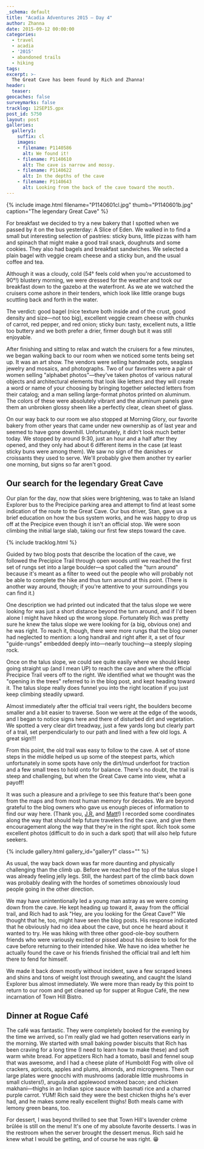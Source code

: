```yaml
---
_schema: default
title: "Acadia Adventures 2015 – Day 4"
author: Zhanna
date: 2015-09-12 00:00:00
categories:
  - travel
  - acadia
  - '2015'
  - abandoned trails
  - hiking
tags:
excerpt: >-
  The Great Cave has been found by Rich and Zhanna!
header:
  teaser:
geocaches: false
surveymarks: false
tracklog: 12SEP15.gpx
post_id: 5750
layout: post 
galleries:
  gallery1:
    suffix: cl
    images:
    - filename: P1140586
      alt: We found it!
    - filename: P1140610
      alt: The cave is narrow and mossy.  
    - filename: P1140622
      alt: In the depths of the cave
    - filename: P1140643
      alt: Looking from the back of the cave toward the mouth.                      
---
```


{% include image.html filename="P1140601cl.jpg" thumb="P1140601b.jpg" caption="The legendary Great Cave" %}

For breakfast we decided to try a new bakery that I spotted when we passed by it on the bus yesterday: A Slice of Eden. We walked in to find a small but interesting selection of pastries: sticky buns, little pizzas with ham and spinach that might make a good trail snack, doughnuts and some cookies. They also had bagels and breakfast sandwiches. We selected a plain bagel with veggie cream cheese and a sticky bun, and the usual coffee and tea. 

Although it was a cloudy, cold (54° feels cold when you're accustomed to 90°!) blustery morning, we were dressed for the weather and took our breakfast down to the gazebo at the waterfront. As we ate we watched the cruisers come ashore in their tenders, which look like little orange bugs scuttling back and forth in the water. 

The verdict: good bagel (nice texture both inside and of the crust, good density and size—not too big), excellent veggie cream cheese with chunks of carrot, red pepper, and red onion; sticky bun: tasty, excellent nuts, a little too buttery and we both prefer a drier, firmer dough but it was still enjoyable. 

After finishing and sitting to relax and watch the cruisers for a few minutes, we began walking back to our room when we noticed some tents being set up. It was an art show. The vendors were selling handmade pots, seaglass jewelry and mosaics, and photographs. Two of our favorites were a pair of women selling "alphabet photos"—they've taken photos of various natural objects and architectural elements that look like letters and they will create a word or name of your choosing by bringing together selected letters from their catalog; and a man selling large-format photos printed on aluminum. The colors of these were absolutely vibrant and the aluminum panels gave them an unbroken glossy sheen like a perfectly clear, clean sheet of glass. 

On our way back to our room we also stopped at Morning Glory, our favorite bakery from other years that came under new ownership as of last year and seemed to have gone downhill. Unfortunately, it didn't look much better today. We stopped by around 9:30, just an hour and a half after they opened, and they only had about 6 different items in the case (at least sticky buns were among them). We saw no sign of the danishes or croissants they used to serve. We'll probably give them another try earlier one morning, but signs so far aren't good.

## Our search for the legendary Great Cave

Our plan for the day, now that skies were brightening, was to take an Island Explorer bus to the Precipice parking area and attempt to find at least some indication of the route to the Great Cave. Our bus driver, Stan, gave us a brief education on how the bus system works, and he was happy to drop us off at the Precipice even though it isn't an official stop. We were soon climbing the initial large slab, taking our first few steps toward the cave.

{% include tracklog.html %}

Guided by two blog posts that describe the location of the cave, we followed the Precipice Trail through open woods until we reached the first set of rungs set into a large boulder—a spot called the "turn around" because it's meant as a filter to weed out the people who will probably not be able to complete the hike and thus turn around at this point. (There is another way around, though; if you're attentive to your surroundings you can find it.) 

One description we had printed out indicated that the talus slope we were looking for was just a short distance beyond the turn around, and if I'd been alone I might have hiked up the wrong slope. Fortunately Rich was pretty sure he knew the talus slope we were looking for (a big, obvious one) and he was right. To reach it, though, there were more rungs that the blog owner had neglected to mention: a long handrail and right after it, a set of four "guide-rungs" embedded deeply into—nearly touching—a steeply sloping rock.

Once on the talus slope, we could see quite easily where we should keep going straight up (and I mean UP) to reach the cave and where the official Precipice Trail veers off to the right. We identified what we thought was the "opening in the trees" referred to in the blog post, and kept heading toward it. The talus slope really does funnel you into the right location if you just keep climbing steadily upward. 

Almost immediately after the official trail veers right, the boulders become smaller and a bit easier to traverse. Soon we were at the edge of the woods, and I began to notice signs here and there of disturbed dirt and vegetation. We spotted a very clear dirt treadway, just a few yards long but clearly part of a trail, set perpendicularly to our path and lined with a few old logs. A great sign!!!  

From this point, the old trail was easy to follow to the cave. A set of stone steps in the middle helped us up some of the steepest parts, which unfortunately in some spots have only the dirt/mud underfoot for traction and a few small trees to hold onto for balance. There's no doubt, the trail is steep and challenging, but when the Great Cave came into view, what a payoff! 

It was such a pleasure and a privilege to see this feature that's been gone from the maps and from most human memory for decades. We are beyond grateful to the blog owners who gave us enough pieces of information to find our way here. (Thank you, [J.R.](http://abandonedtrailsofacadianationalpark.blogspot.com/2014/11/the-precipice-trail-great-cave.html) and [Matt](http://leavetheworldbelow.blogspot.com/2014/08/the-great-cave-acadia-national-park.html)!) I recorded some coordinates along the way that should help future travelers find the cave, and give them encouragement along the way that they're in the right spot. Rich took some excellent photos (difficult to do in such a dark spot) that will also help future seekers.

{% include gallery.html gallery_id="gallery1" class="" %}

As usual, the way back down was far more daunting and physically challenging than the climb up. Before we reached the top of the talus slope I was already feeling jelly legs. Still, the hardest part of the climb back down was probably dealing with the hordes of sometimes obnoxiously loud people going in the other direction. 

We may have unintentionally led a young man astray as we were coming down from the cave. He kept heading up toward it, away from the official trail, and Rich had to ask "Hey, are you looking for the Great Cave?" We thought that he, too, might have seen the blog posts. His response indicated that he obviously had no idea about the cave, but once he heard about it wanted to try. He was hiking with three other good-ole-boy southern friends who were variously excited or pissed about his desire to look for the cave before returning to their intended hike. We have no idea whether he actually found the cave or his friends finished the official trail and left him there to fend for himself.

We made it back down mostly without incident, save a few scraped knees and shins and tons of weight lost through sweating, and caught the Island Explorer bus almost immediately. We were more than ready by this point to return to our room and get cleaned up for supper at Rogue Café, the new incarnation of Town Hill Bistro.

## Dinner at Rogue Café

The café was fantastic. They were completely booked for the evening by the time we arrived, so I'm really glad we had gotten reservations early in the morning. We started with small baking powder biscuits that Rich has been craving for a long time (I need to learn how to make these) and soft warm white bread. For appetizers Rich had a tomato, basil and fennel soup that was awesome, and I had a cheese plate of Humboldt Fog with olive oil crackers, apricots, apples and plums, almonds, and microgreens. Then our large plates were gnocchi with mushrooms (adorable little mushrooms in small clusters!), arugula and applewood smoked bacon; and chicken makhani—thighs in an Indian spice sauce with basmati rice and a charred purple carrot. YUM! Rich said they were the best chicken thighs he's ever had, and he makes some really excellent thighs! Both meals came with lemony green beans, too.

For dessert, I was beyond thrilled to see that Town Hill's lavender crème brûlée is still on the menu! It's one of my absolute favorite desserts. I was in the restroom when the server brought the dessert menus. Rich said he knew what I would be getting, and of course he was right. :grin: